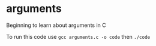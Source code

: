 # arguments

Beginning to learn about arguments in C

To run this code use `gcc arguments.c -o code` then `./code`
